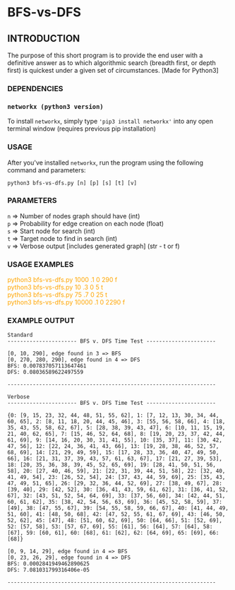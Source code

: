 # BFS-vs-DFS

## INTRODUCTION

The purpose of this short program is to provide the end user with a definitive answer as to which algorithmic search (breadth first, or depth first) is quickest under a given set of circumstances. [Made for Python3]

### DEPENDENCIES

### `networkx (python3 version)`

To install `networkx`, simply type `'pip3 install networkx'` into any open terminal window (requires previous pip installation)

### USAGE

After you've installed `networkx`, run the program using the following command and parameters:

`python3 bfs-vs-dfs.py [n] [p] [s] [t] [v]`

### PARAMETERS

`n` => Number of nodes graph should have (int)  
`p` => Probability for edge creation on each node (float)  
`s` => Start node for search (int)  
`t` => Target node to find in search (int)  
`v` => Verbose output [includes generated graph] (str - t or f)

### USAGE EXAMPLES

<div style="color: orange !important">
python3 bfs-vs-dfs.py 1000 .1 0 290 f<br />
python3 bfs-vs-dfs.py 10 .3 0 5 t  <br />
python3 bfs-vs-dfs.py 75 .7 0 25 t  <br />
python3 bfs-vs-dfs.py 10000 .1 0 2290 f<br />
</div>

### EXAMPLE OUTPUT

```
Standard
---------------------- BFS v. DFS Time Test ----------------------

[0, 10, 290], edge found in 3 => BFS
[0, 270, 280, 290], edge found in 4 => DFS
BFS: 0.007837057113647461
DFS: 0.08036589622497559

------------------------------------------------------------------
```

```
Verbose
---------------------- BFS v. DFS Time Test ----------------------

{0: [9, 15, 23, 32, 44, 48, 51, 55, 62], 1: [7, 12, 13, 30, 34, 44, 60, 65], 2: [8, 11, 18, 20, 44, 45, 46], 3: [55, 56, 58, 66], 4: [18, 35, 43, 55, 58, 62, 67], 5: [28, 38, 39, 43, 47], 6: [10, 11, 15, 19, 21, 40, 62, 65], 7: [15, 46, 52, 64, 68], 8: [19, 20, 23, 37, 42, 44, 61, 69], 9: [14, 16, 20, 30, 31, 41, 55], 10: [35, 37], 11: [30, 42, 47, 56], 12: [22, 24, 36, 41, 43, 66], 13: [19, 28, 38, 46, 52, 57, 68, 69], 14: [21, 29, 49, 59], 15: [17, 28, 33, 36, 40, 47, 49, 50, 66], 16: [21, 31, 37, 39, 43, 57, 61, 63, 67], 17: [21, 27, 39, 53], 18: [20, 35, 36, 38, 39, 45, 52, 65, 69], 19: [28, 41, 50, 51, 56, 58], 20: [27, 40, 46, 59], 21: [22, 31, 39, 44, 51, 58], 22: [32, 40, 41, 49, 54], 23: [26, 52, 54], 24: [37, 43, 44, 59, 69], 25: [35, 43, 47, 49, 51, 65], 26: [29, 32, 36, 44, 52, 69], 27: [38, 49, 67], 28: [39, 40], 29: [42, 52], 30: [36, 41, 43, 59, 61, 62], 31: [36, 41, 52, 67], 32: [43, 51, 52, 54, 64, 69], 33: [37, 56, 60], 34: [42, 44, 51, 60, 61, 62], 35: [38, 42, 54, 56, 63, 69], 36: [45, 52, 58, 59], 37: [49], 38: [47, 55, 67], 39: [54, 55, 58, 59, 66, 67], 40: [41, 44, 49, 51, 60], 41: [48, 50, 68], 42: [47, 52, 55, 61, 67, 69], 43: [46, 50, 52, 62], 45: [47], 48: [51, 60, 62, 69], 50: [64, 66], 51: [52, 69], 52: [57, 58], 53: [57, 67, 69], 55: [61], 56: [64], 57: [64], 58: [67], 59: [60, 61], 60: [68], 61: [62], 62: [64, 69], 65: [69], 66: [68]}

[0, 9, 14, 29], edge found in 4 => BFS
[0, 23, 26, 29], edge found in 4 => DFS
BFS: 0.0002841949462890625
DFS: 7.081031799316406e-05

------------------------------------------------------------------
```
